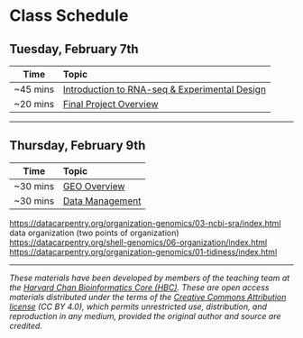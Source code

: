 # Class Schedule

## Tuesday, February 7th 

| Time |  Topic  |  
|:-----------:|:----------| 
| ~45 mins | [Introduction to RNA-seq & Experimental Design](../lessons/01_intro-to-RNAseq.md) |
| ~20 mins| [Final Project Overview](../lectures/GuidelinesforFinalProject.pdf) | 

***

## Thursday, February 9th 

| Time |  Topic  |  
|:-----------:|:----------| 
| ~30 mins| [GEO Overview](../lectures/GuidelinesforFinalProject.pdf) | 
| ~30 mins| [Data Management](../lectures/GuidelinesforFinalProject.pdf) | 

https://datacarpentry.org/organization-genomics/03-ncbi-sra/index.html  
data organization (two points of organization)  
https://datacarpentry.org/shell-genomics/06-organization/index.html  
https://datacarpentry.org/organization-genomics/01-tidiness/index.html

***
*These materials have been developed by members of the teaching team at the [Harvard Chan Bioinformatics Core (HBC)](http://bioinformatics.sph.harvard.edu/). These are open access materials distributed under the terms of the [Creative Commons Attribution license](https://creativecommons.org/licenses/by/4.0/) (CC BY 4.0), which permits unrestricted use, distribution, and reproduction in any medium, provided the original author and source are credited.*
